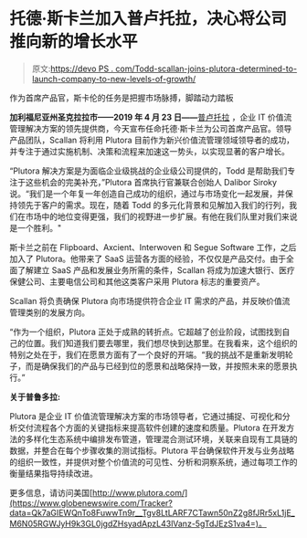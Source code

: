 # 托德·斯卡兰加入普卢托拉，决心将公司推向新的增长水平

> 原文:[https://devo PS . com/Todd-scallan-joins-plutora-determined-to-launch-company-to-new-levels-of-growth/](https://devops.com/todd-scallan-joins-plutora-determined-to-launch-company-to-new-levels-of-growth/)

作为首席产品官，斯卡伦的任务是把握市场脉搏，脚踏动力踏板

**加利福尼亚州圣克拉拉市——2019 年 4 月 23 日——**[普卢托拉](http://plutora.com/) ，企业 IT 价值流管理解决方案的领先提供商，今天宣布任命托德·斯卡兰为公司首席产品官。领导产品团队，Scallan 将利用 Plutora 目前作为新兴价值流管理领域领导者的成功，并专注于通过实施机制、决策和流程来加速这一势头，以实现显著的客户增长。

“Plutora 解决方案是为面临企业级挑战的企业级公司提供的，Todd 是帮助我们专注于这些机会的完美补充，”Plutora 首席执行官兼联合创始人 Dalibor Siroky 说。“我们是一个年复一年创造自己成功的组织，通过与市场变化一起发展，并保持领先于客户的需求。现在，随着 Todd 的多元化背景和见解加入我们的行列，我们在市场中的地位变得更强，我们的视野进一步扩展。有他在我们队里对我们来说是一个胜利。"

斯卡兰之前在 Flipboard、Axcient、Interwoven 和 Segue Software 工作，之后加入了 Plutora。他带来了 SaaS 运营各方面的经验，不仅仅是产品交付。由于全面了解建立 SaaS 产品和发展业务所需的条件，Scallan 将成为加速大银行、医疗保健公司、主要电信公司和其他这类客户采用 Plutora 标志的重要资产。

Scallan 将负责确保 Plutora 向市场提供符合企业 IT 需求的产品，并反映价值流管理类别的发展方向。

“作为一个组织，Plutora 正处于成熟的转折点。它超越了创业阶段，试图找到自己的位置。我们知道我们要去哪里，我们想尽快到达那里。在我看来，这个组织的特别之处在于，我们在愿景方面有了一个良好的开端。“我的挑战不是重新发明轮子，而是确保我们的产品与已经到位的愿景和战略保持一致，并按照未来的愿景执行。”

**关于普鲁多拉:**

Plutora 是企业 IT 价值流管理解决方案的市场领导者，它通过捕捉、可视化和分析交付流程各个方面的关键指标来提高软件创建的速度和质量。Plutora 在开发方法的多样化生态系统中编排发布管道，管理混合测试环境，关联来自现有工具链的数据，并整合在每个步骤收集的测试指标。Plutora 平台确保软件开发与业务战略的组织一致性，并提供对整个价值流的可见性、分析和洞察系统，通过每项工作的衡量结果指导持续改进。

更多信息，请访问美国[http://www.plutora.com/](https://www.globenewswire.com/Tracker?data=Qk7aGIEWQnTo8FuwwTn9r__Tgv8LtLARF7CTawn50nZ2g8fJRr5xL1jE_M6N05RGWJyH9k3GL0jgdZHsyadApzL43lVanz-5gTdJEzS1va4=)。